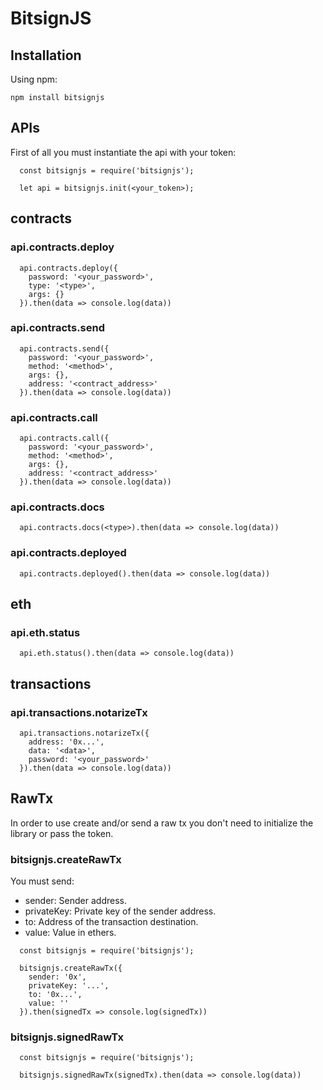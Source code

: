 BitsignJS
=====

## Installation
Using npm:
```
npm install bitsignjs
```

## APIs
First of all you must instantiate the api with your token:
```
  const bitsignjs = require('bitsignjs');

  let api = bitsignjs.init(<your_token>);
```

## contracts
### api.contracts.deploy

```
  api.contracts.deploy({
    password: '<your_password>',
    type: '<type>',
    args: {}
  }).then(data => console.log(data))
```

### api.contracts.send

```
  api.contracts.send({
    password: '<your_password>',
    method: '<method>',
    args: {},
    address: '<contract_address>'
  }).then(data => console.log(data))
```

### api.contracts.call

```
  api.contracts.call({
    password: '<your_password>',
    method: '<method>',
    args: {},
    address: '<contract_address>'
  }).then(data => console.log(data))
```

### api.contracts.docs

```
  api.contracts.docs(<type>).then(data => console.log(data))
```

### api.contracts.deployed

```
  api.contracts.deployed().then(data => console.log(data))
```

## eth
### api.eth.status

```
  api.eth.status().then(data => console.log(data))
```

## transactions
### api.transactions.notarizeTx

```
  api.transactions.notarizeTx({
    address: '0x...',
    data: '<data>',
    password: '<your_password>'
  }).then(data => console.log(data))
```

## RawTx
In order to use create and/or send a raw tx you don't need to initialize the library or pass the token.

### bitsignjs.createRawTx
You must send:

  + sender: Sender address.
  + privateKey: Private key of the sender address.
  + to: Address of the transaction destination.
  + value: Value in ethers.

```
  const bitsignjs = require('bitsignjs');

  bitsignjs.createRawTx({
    sender: '0x',
    privateKey: '...',
    to: '0x...',
    value: ''
  }).then(signedTx => console.log(signedTx))
```

### bitsignjs.signedRawTx

```
  const bitsignjs = require('bitsignjs');

  bitsignjs.signedRawTx(signedTx).then(data => console.log(data))
```

